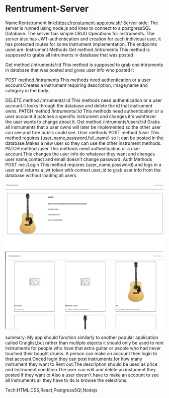 # Rentrument-Server
Name:Rentstrument
link:https://renstument-app.now.sh/
Server-side:
The server is runned using node.js and knex to connect to a postgressSQL Database.
The server has simple CRUD Operations for Instruments.
The server also has JWT-authentication and creation for each individual user,
it has protected routes for some Instrument implementation.
The endpoints used are:
Instrument Methods
Get method /intruments
This method is supposed to grabs all intruments in database that was posted 

Get method /intruments/:id
This method is supposed to grab one intruments in database that was posted and gives user info who posted it

POST method /intruments
This methods need authentication or a user account.Creates a instrument requiring description, image,name and category in the body.

DELETE method /intruments/:id
This methods need authentication or a user account.it looks through the database and delete the id that instrument owns.
PATCH method /intruments/:id
This methods need authentication or a user account.it patches a specific instrument and changes it's wahttever the user wants to change about it.
Get method /intruments/users/:id
Grabs all instruments that a user owns will later be implemented so the other user can see and free public could see.
User methods
POST method /user
This method requires {user_name,password,full_name} so it can be posted in the database.Makes a new user so they can use the other instrument methods.
PATCH method /user
This methods need authentication or a user account.This changes the user info do whatever they want and changes user name,contact and email doesn't change password.
Auth Methods
 POST me /Login
This method requires {user_name,password} and logs in a user and returns a jwt token with context user_id to grab user info from the database without loading all users.



![Image of app](https://github.com/ralexblue/Renstrument-client/blob/master/Capture2.png)
![Image of app2](https://github.com/ralexblue/Renstrument-client/blob/master/Capture.png)

summary:
My app should function similarly to another popular application called Craiglist,but rather than multiple objects it should only be used to rent Instruments for people who have that extra guitar or  people who had never touched their bought drums. 
A person can make an account then login to that account.Onced login they can post instruments,for how many instrument they want to Rent out.The description should be used as price and Instrument condition.The user can edit and delete an instument they posted if they want to.Also a user doesn't have to make an account to see all Instruments all they have to do is browse the selections.


Tech:HTML,CSS,React,PostgressSQl,Nodejs

